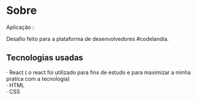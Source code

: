 # Sobre

Aplicação : 

Desafio feito para a plataforma de desenvolvedores #codelandia.

## Tecnologias usadas
· React ( o react foi utilizado para fins de estudo e para maximizar a minha pratica com a tecnologia)<br>
· HTML<br>
· CSS
